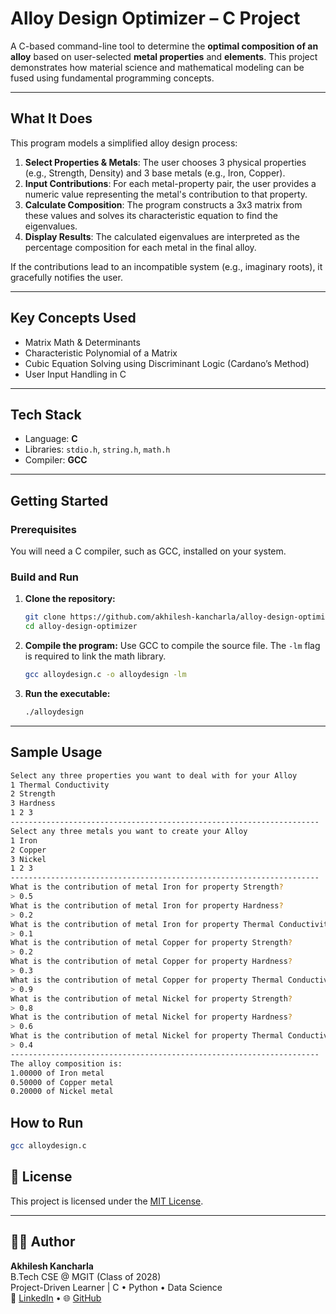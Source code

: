 # Alloy Design Optimizer – C Project

A C-based command-line tool to determine the **optimal composition of an alloy** based on user-selected **metal properties** and **elements**. This project demonstrates how material science and mathematical modeling can be fused using fundamental programming concepts.

---

## What It Does

This program models a simplified alloy design process:

1.  **Select Properties & Metals**: The user chooses 3 physical properties (e.g., Strength, Density) and 3 base metals (e.g., Iron, Copper).
2.  **Input Contributions**: For each metal-property pair, the user provides a numeric value representing the metal's contribution to that property.
3.  **Calculate Composition**: The program constructs a 3x3 matrix from these values and solves its characteristic equation to find the eigenvalues.
4.  **Display Results**: The calculated eigenvalues are interpreted as the percentage composition for each metal in the final alloy.

If the contributions lead to an incompatible system (e.g., imaginary roots), it gracefully notifies the user.

---

## Key Concepts Used

- Matrix Math & Determinants
- Characteristic Polynomial of a Matrix
- Cubic Equation Solving using Discriminant Logic (Cardano’s Method)
- User Input Handling in C

---

## Tech Stack

- Language: **C**
- Libraries: `stdio.h`, `string.h`, `math.h`
- Compiler: **GCC**

---

## Getting Started

### Prerequisites

You will need a C compiler, such as GCC, installed on your system.

### Build and Run

1.  **Clone the repository:**
    ```bash
    git clone https://github.com/akhilesh-kancharla/alloy-design-optimizer.git
    cd alloy-design-optimizer
    ```

2.  **Compile the program:**
    Use GCC to compile the source file. The `-lm` flag is required to link the math library.
    ```bash
    gcc alloydesign.c -o alloydesign -lm
    ```

3.  **Run the executable:**
    ```bash
    ./alloydesign
    ```

---

## Sample Usage

```bash
Select any three properties you want to deal with for your Alloy
1 Thermal Conductivity
2 Strength
3 Hardness
1 2 3
---------------------------------------------------------------------
Select any three metals you want to create your Alloy
1 Iron
2 Copper
3 Nickel
1 2 3
---------------------------------------------------------------------
What is the contribution of metal Iron for property Strength?
> 0.5
What is the contribution of metal Iron for property Hardness?
> 0.2
What is the contribution of metal Iron for property Thermal Conductivity?
> 0.1
What is the contribution of metal Copper for property Strength?
> 0.2
What is the contribution of metal Copper for property Hardness?
> 0.3
What is the contribution of metal Copper for property Thermal Conductivity?
> 0.9
What is the contribution of metal Nickel for property Strength?
> 0.8
What is the contribution of metal Nickel for property Hardness?
> 0.6
What is the contribution of metal Nickel for property Thermal Conductivity?
> 0.4
---------------------------------------------------------------------
The alloy composition is:
1.00000 of Iron metal
0.50000 of Copper metal
0.20000 of Nickel metal
```

## How to Run

```bash
gcc alloydesign.c
```

## 📄 License

This project is licensed under the [MIT License](LICENSE).

---

## 👨‍💻 Author

**Akhilesh Kancharla**  
B.Tech CSE @ MGIT (Class of 2028)  
Project-Driven Learner | C • Python • Data Science  
📎 [LinkedIn](www.linkedin.com/in/akhilesh-kancharla-63b5b6327) • 🌐 [GitHub](https://github.com/akhilesh-kancharla)
